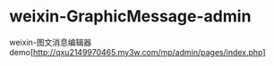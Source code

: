 # weixin-GraphicMessage-admin
weixin-图文消息编辑器
demo[http://qxu2149970465.my3w.com/mp/admin/pages/index.php]
